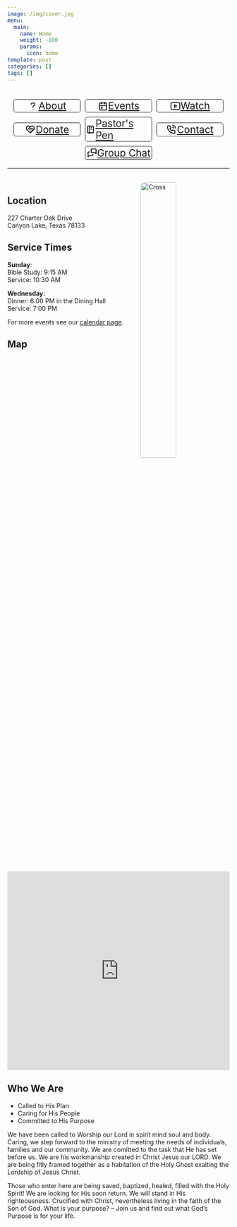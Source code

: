 ```yaml
---
image: /img/cover.jpg
menu:
  main:
    name: Home
    weight: -100
    params:
      icon: home
template: post
categories: []
tags: []
---
```

<style>
.article-details {
    display: none;
}

.article-image {
    position: relative;
}


.banner {
  background-color: rgba(255, 255, 255, 0.5);
  width: 100%;
  height: 100%;
  position: absolute;
  white-space: pre-wrap;
  font-size: 3em;
  color: #000;
  display: flex;
  flex-direction: column;
  align-items: start;
  justify-content: center;
  padding: 0 20px;
  text-shadow: 2px 2px 5px #A6B939;
  white-space: nowrap;
}

@media (max-width: 550px) {
    .banner {
        font-size: 2em;
    }
}

.banner > div:first-child {
    font-weight: bold;
}


.nav-btns {
  display: flex;
  flex-direction: row;
  align-items: center;
  justify-content: center;
  flex-wrap: wrap;

  a {
    font-size: 1.4rem;
    margin: 5px;
    border: 1px solid;
    border-radius: 5px;
    display: flex;
    width: 150px;
    max-width: 150px;
    min-width: 150px;
    align-items: center;
    justify-content: center;
    white-space: no-wrap;

    svg {
      height: 1.8rem;
    }
  }
}
</style>

<template id="banner-tpl">
    <div class="banner">
        <div>Wildwood Assembly</div>
        <div>Welcome Home</div>
    </div>
</template>

<script>
function showContent() {
  let temp = document.getElementById("banner-tpl");
  let clon = temp.content.cloneNode(true);
  document.querySelector(".article-image").prepend(clon);
}

showContent();
</script>

<!--<div>
  <img src="img/not-bob-bennett-2024.jpg" alt="Claude Butch Morgan - Community Concert">
  <br>
  <br>
</div>-->
<div class="app-buttons" style="text-align: center; display: none;">
  <a href="https://apps.apple.com/us/app/wildwood-assembly/id6465793721" target="_blank">
    <img src="/img/apple-store.png" alt="Download on the App Store" style="height: 40px;">
  </a>
  &nbsp;&nbsp;
  <a href="https://play.google.com/store/apps/details?id=com.wildwoodag.church&pli=1" target="_blank">
    <img src="/img/google-store.png" alt="Get it on Google Play" style="height: 40px;">
  </a>
</div>


<br>
<div class="nav-btns">
  <a href="/about/">
    <svg xmlns="http://www.w3.org/2000/svg" class="icon icon-tabler icon-tabler-question-mark" width="24" height="24" viewBox="0 0 24 24" stroke-width="2" stroke="currentColor" fill="none" stroke-linecap="round" stroke-linejoin="round">
      <path stroke="none" d="M0 0h24v24H0z" fill="none"></path>
      <path d="M8 8a3.5 3 0 0 1 3.5 -3h1a3.5 3 0 0 1 3.5 3a3 3 0 0 1 -2 3a3 4 0 0 0 -2 4"></path>
      <path d="M12 19l0 .01"></path>
    </svg>
    <span>About</span>
  </a>
  <a href="/events/">
    <svg xmlns="http://www.w3.org/2000/svg" class="icon icon-tabler icon-tabler-calendar-event" width="24" height="24" viewBox="0 0 24 24" stroke-width="2" stroke="currentColor" fill="none" stroke-linecap="round" stroke-linejoin="round">
       <path stroke="none" d="M0 0h24v24H0z" fill="none"></path>
       <path d="M4 5m0 2a2 2 0 0 1 2 -2h12a2 2 0 0 1 2 2v12a2 2 0 0 1 -2 2h-12a2 2 0 0 1 -2 -2z"></path>
       <path d="M16 3l0 4"></path>
       <path d="M8 3l0 4"></path>
       <path d="M4 11l16 0"></path>
       <path d="M8 15h2v2h-2z"></path>
    </svg>
    <span>Events</span>
  </a>
  <a href="/watch/">
    <svg xmlns="http://www.w3.org/2000/svg" class="icon icon-tabler icon-tabler-brand-youtube" width="24" height="24" viewBox="0 0 24 24" stroke-width="2" stroke="currentColor" fill="none" stroke-linecap="round" stroke-linejoin="round">
       <path stroke="none" d="M0 0h24v24H0z" fill="none"></path>
       <path d="M2 8a4 4 0 0 1 4 -4h12a4 4 0 0 1 4 4v8a4 4 0 0 1 -4 4h-12a4 4 0 0 1 -4 -4v-8z"></path>
       <path d="M10 9l5 3l-5 3z"></path>
    </svg>
    <span>Watch</span>
  </a>
  <a href="/donate/">
    <svg xmlns="http://www.w3.org/2000/svg" class="icon icon-tabler icon-tabler-heart-handshake" width="24" height="24" viewBox="0 0 24 24" stroke-width="2" stroke="currentColor" fill="none" stroke-linecap="round" stroke-linejoin="round">
       <path stroke="none" d="M0 0h24v24H0z" fill="none"></path>
       <path d="M19.5 12.572l-7.5 7.428l-7.5 -7.428a5 5 0 1 1 7.5 -6.566a5 5 0 1 1 7.5 6.572"></path>
       <path d="M12 6l-3.293 3.293a1 1 0 0 0 0 1.414l.543 .543c.69 .69 1.81 .69 2.5 0l1 -1a3.182 3.182 0 0 1 4.5 0l2.25 2.25"></path>
       <path d="M12.5 15.5l2 2"></path>
       <path d="M15 13l2 2"></path>
    </svg>
    <span>Donate</span>
  </a>
  <a href="/blog/">
    <svg xmlns="http://www.w3.org/2000/svg" class="icon icon-tabler icon-tabler-notebook" width="24" height="24" viewBox="0 0 24 24" stroke-width="2" stroke="currentColor" fill="none" stroke-linecap="round" stroke-linejoin="round">
       <path stroke="none" d="M0 0h24v24H0z" fill="none"></path>
       <path d="M6 4h11a2 2 0 0 1 2 2v12a2 2 0 0 1 -2 2h-11a1 1 0 0 1 -1 -1v-14a1 1 0 0 1 1 -1m3 0v18"></path>
       <path d="M13 8l2 0"></path>
       <path d="M13 12l2 0"></path>
    </svg>
    <span>Pastor's Pen</span>
  </a>
  <a href="/contact/">
    <svg xmlns="http://www.w3.org/2000/svg" class="icon icon-tabler icon-tabler-phone-call" width="24" height="24" viewBox="0 0 24 24" stroke-width="2" stroke="currentColor" fill="none" stroke-linecap="round" stroke-linejoin="round">
       <path stroke="none" d="M0 0h24v24H0z" fill="none"></path>
       <path d="M5 4h4l2 5l-2.5 1.5a11 11 0 0 0 5 5l1.5 -2.5l5 2v4a2 2 0 0 1 -2 2a16 16 0 0 1 -15 -15a2 2 0 0 1 2 -2"></path>
       <path d="M15 7a2 2 0 0 1 2 2"></path>
       <path d="M15 3a6 6 0 0 1 6 6"></path>
    </svg>
    <span>Contact</span>
  </a>
  <a href="/chat/">
    <svg xmlns="http://www.w3.org/2000/svg" class="icon icon-tabler icon-tabler-messages" width="24" height="24" viewBox="0 0 24 24" stroke-width="2" stroke="currentColor" fill="none" stroke-linecap="round" stroke-linejoin="round">
      <path stroke="none" d="M0 0h24v24H0z"></path>
      <path d="M21 14l-3 -3h-7a1 1 0 0 1 -1 -1v-6a1 1 0 0 1 1 -1h9a1 1 0 0 1 1 1v10"></path>
      <path d="M14 15v2a1 1 0 0 1 -1 1h-7l-3 3v-10a1 1 0 0 1 1 -1h2"></path>
    </svg>
    <span>Group Chat</span>
  </a>
</div>
<hr>

<br>
<img alt="Cross" src="/img/cross.jpg" style="width: 40%; float: right; border-radius: 10px;">

## Location

227 Charter Oak Drive<br>
Canyon Lake, Texas 78133

## Service Times

**Sunday**:<br>
Bible Study: 9:15 AM<br>
Service: 10:30 AM

**Wednesday:**<br>
Dinner: 6:00 PM in the Dining Hall<br>
Service: 7:00 PM

For more events see our [calendar page](/events/).

## Map

<iframe src="https://www.google.com/maps/embed?pb=!1m18!1m12!1m3!1d4760.43977184077!2d-98.24970147546678!3d29.83540784247989!2m3!1f0!2f0!3f0!3m2!1i1024!2i768!4f13.1!3m3!1m2!1s0x865c9c438d3f3315%3A0xa308a4af0a430fa3!2sChurch%20In%20the%20Wildwood%20Assembly!5e0!3m2!1sen!2sus!4v1693251391775!5m2!1sen!2sus" width="600" height="450" style="width: 100%; border:0;" allowfullscreen="" loading="lazy" referrerpolicy="no-referrer-when-downgrade"></iframe>

## Who We Are

- Called to His Plan
- Caring for His People
- Committed to His Purpose

We have been called to Worship our Lord in spirit mind soul and body. Caring, we step forward to the ministry of meeting the needs of individuals, families and our community. We are comitted to the task that He has set before us. We are his workmanship created in Christ Jesus our LORD. We are being fitly framed together as a habitation of the Holy Ghost exalting the Lordship of Jesus Christ.

Those who enter here are being saved, baptized, healed, filled with the Holy Spirit! We are looking for His soon return. We will stand in His righteousness. Crucified with Christ, nevertheless living in the faith of the Son of God. What is your purpose? – Join us and find out what God’s Purpose is for your life.

